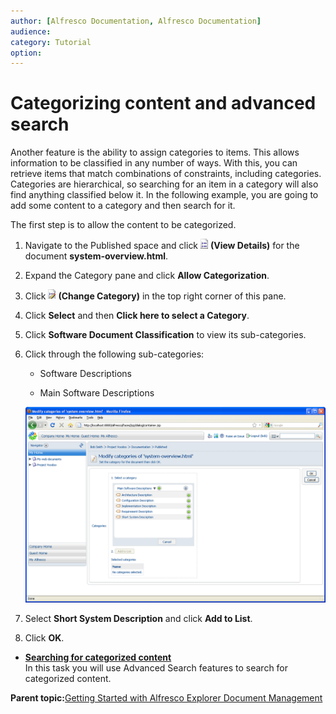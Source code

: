 ```yaml
---
author: [Alfresco Documentation, Alfresco Documentation]
audience: 
category: Tutorial
option: 
---
```


# Categorizing content and advanced search

Another feature is the ability to assign categories to items. This allows information to be classified in any number of ways. With this, you can retrieve items that match combinations of constraints, including categories. Categories are hierarchical, so searching for an item in a category will also find anything classified below it. In the following example, you are going to add some content to a category and then search for it.

The first step is to allow the content to be categorized.

1.  Navigate to the Published space and click ![View Details](../images/im-viewdetails.png) **\(View Details\)** for the document **system-overview.html**.

2.  Expand the Category pane and click **Allow Categorization**.

3.  Click ![Change Category](../images/im-changecategory.png) **\(Change Category\)** in the top right corner of this pane.

4.  Click **Select** and then **Click here to select a Category**.

5.  Click **Software Document Classification** to view its sub-categories.

6.  Click through the following sub-categories:

    -   Software Descriptions

    -   Main Software Descriptions

    ![Modify categories of selected content](../images/im-contentcategory.png)

7.  Select **Short System Description** and click **Add to List**.

8.  Click **OK**.


-   **[Searching for categorized content](../tasks/tgs-search-content.md)**  
In this task you will use Advanced Search features to search for categorized content.

**Parent topic:**[Getting Started with Alfresco Explorer Document Management](../concepts/cgs-intro.md)

